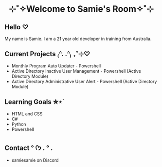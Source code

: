 <h1 align="center">⊹˚✧Welcome to Samie's Room✧˚⊹</h1>

## Hello ♡
My name is Samie. I am a 21 year old developer in training from Australia. 

## Current Projects ₍ᐢ. .ᐢ₎ ₊˚⊹♡
- Monthly Program Auto Updater - Powershell
- Active Directory Inactive User Management - Powershell (Active Directory Module)
- Active Directory Administrative User Alert - Powershell (Active Directory Module)

## Learning Goals ✮⋆˙
- HTML and CSS
- C#
- Python
- Powershell

## Contact ° ᡣ𐭩 . ° .
- samiesamie on Discord
